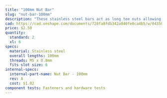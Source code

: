 ```yaml
---
title: "100mm Nut Bar"
slug: "nut-bar-100mm"
description: "These stainless steel bars act as long tee nuts allowing M5 screws to securely mount two track extrusions to a track joining plate."
cad: https://cad.onshape.com/documents/728fa8fdb342a040fe0ca4b5/w/0435033a7c78b02e71d0f721/e/365a491364db5649e674aa33?configuration=List_iC4WP71dhggBbB%3D_20mm&renderMode=0&uiState=6255074c50f84e1a8d3b8204
price: $2.50
quantity:
  standard: 2
  xl: 6
specs:
  material: Stainless steel
  overall lengths: 100mm
  threads: M5 x 0.8mm
  fits slot size: 6
internal-specs:
  internal-part-name: Nut Bar - 100mm
  rev: A
  cost: $1.02
component tests: Fasteners and hardware tests
---
```

